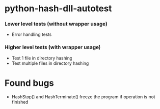 # python-hash-dll-autotest

### Lower level tests (without wrapper usage)

- Error handling tests

### Higher level tests (with wrapper usage)

- Test 1 file in directory hashing
- Test multiple files in directory hashing

# Found bugs

- HashStop() and HashTerminate() freeze the program if operation is not finished
